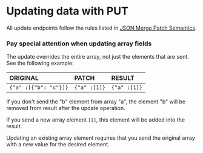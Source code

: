 # Updating data with PUT

All update endpoints follow the rules listed in [JSON Merge Patch Semantics](https://tools.ietf.org/html/rfc7386).

### Pay special attention when updating array fields

The update overrides the entire array, not just the elements that are sent. See the following example:

| ORIGINAL | PATCH | RESULT |
|:---      | :---  |  :---  |
|`{"a" :[{"b": "c"}]}`| `{"a" :[1]}` | `{"a" :[1]}`|


If you don't send the "b" element from array "a", the element "b" will be removed from result after the update operation. 

If you send a new array element `[1]`, this element will be added into the result.

Updating an existing array element requires that you send the original array with a new value for the desired element.